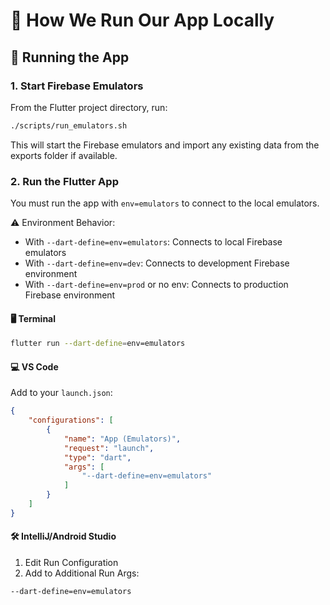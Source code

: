 # 🚀 How We Run Our App Locally

## 📱 Running the App

### 1. Start Firebase Emulators
From the Flutter project directory, run:
```bash
./scripts/run_emulators.sh
```
This will start the Firebase emulators and import any existing data from the exports folder if available.

### 2. Run the Flutter App
You must run the app with `env=emulators` to connect to the local emulators.

⚠️ Environment Behavior:
- With `--dart-define=env=emulators`: Connects to local Firebase emulators
- With `--dart-define=env=dev`: Connects to development Firebase environment
- With `--dart-define=env=prod` or no env: Connects to production Firebase environment

#### 🖥️ Terminal
```bash
flutter run --dart-define=env=emulators
```

#### 💻 VS Code
Add to your `launch.json`:
```json
{
    "configurations": [
        {
            "name": "App (Emulators)",
            "request": "launch",
            "type": "dart",
            "args": [
                "--dart-define=env=emulators"
            ]
        }
    ]
}
```

#### 🛠️ IntelliJ/Android Studio
1. Edit Run Configuration
2. Add to Additional Run Args:
```
--dart-define=env=emulators
``` 